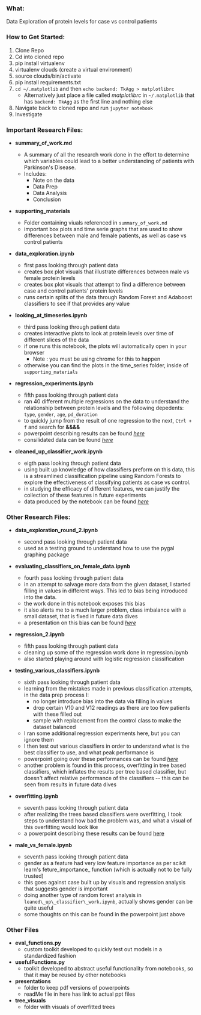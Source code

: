 ### What:
Data Exploration of protein levels for case vs control patients

### How to Get Started:
1. Clone Repo
2. Cd into cloned repo
3. pip install virtualenv
4. virtualenv clouds (create a virtual environment)
5. source clouds/bin/activate
6. pip install requirements.txt
7. `cd ~/.matplotlib` and then `echo backend: TkAgg > matplotlibrc`
    * Alternatively just place a file called *matplotlibrc* in `~/.matplotlib` that has `backend: TkAgg` as the first line and nothing else
8. Navigate back to cloned repo and run `jupyter notebook`
9. Investigate

### Important Research Files:
* **summary\_of\_work.md**
    - A summary of all the research work done in the effort to determine which variables could lead to a better understanding of patients with Parkinson's Disease.
    - Includes:
        + Note on the data
        + Data Prep
        + Data Analysis
        + Conclusion

* **supporting_materials**
    - Folder containing viuals referenced in `summary_of_work.md`
    - important box plots and time serie graphs that are used to show differences between male and female patients, as well as case vs control patients

* **data_exploration.ipynb**
    * first pass looking through patient data
    * creates box plot visuals that illustrate differences between male vs female protein levels
    * creates box plot visuals that attempt to find a difference between case and control patients' protein levels
    * runs certain splits of the data through Random Forest and Adaboost classifiers to see if that provides any value

* **looking\_at\_timeseries.ipynb**
    * third pass looking through patient data
    * creates interactive plots to look at protein levels over time of different slices of the data
    * if one runs this notebook, the plots will automatically open in your browser
        * Note : you must be using chrome for this to happen 
    * otherwise you can find the plots in the time_series folder, inside of `supporting_materials`

* **regression_experiments.ipynb**
    * fifth pass looking through patient data
    * ran 40 different multiple regressions on the data to understand the relationship between protein levels and the following depedents: `type`, `gender`, `age`, `pd_duration`
    * to quickly jump from the result of one regression to the next, `Ctrl + f` and search for **&&&&**
    * powerpoint describing results can be found [*here*](https://github.com/Rahul-Khanna/comp_gene/blob/master/presentations/Regression%20Results.pdf)
    * consilidated data can be found [*here*](https://docs.google.com/spreadsheets/d/1-UjCZGFgkHl2hwE-BJYeOJRLfLrtlBUoqX_zZ5Y3tPE/edit?usp=sharing)

* **cleaned\_up\_classifier\_work.ipynb**
    * eigth pass looking through patient data
    * using built up knowledge of how classifiers preform on this data, this is a streamlined classification pipeline using Random Forests to explore the effectiveness of classifying patients as case vs control.
    * in studying the efficacy of different features, we can justify the collection of these features in future experiments
    * data produced by the notebook can be found [*here*](https://docs.google.com/spreadsheets/d/1XuvFNlclckQVB4ajBi5D5gcqmVAbb_HP2Jn3G7uYGqw/edit?usp=sharing)

### Other Research Files:
* **data\_exploration\_round\_2.ipynb**
    * second pass looking through patient data
    * used as a testing ground to understand how to use the pygal graphing package
    
* **evaluating\_classifiers\_on\_female_data.ipynb**
    * fourth pass looking through patient data
    * in an attempt to salvage more data from the given dataset, I started filling in values in different ways. This led to bias being introduced into the data.
    * the work done in this notebook exposes this bias
    * it also alerts me to a much larger problem, class imbalance with a small dataset, that is fixed in future data dives
    * a presentation on this bias can be found [*here*](https://github.com/Rahul-Khanna/comp_gene/blob/master/presentations/Evaluating%20Classifier%20Performance.pdf)

* **regression_2.ipynb**
    - fifth pass looking through patient data
    - cleaning up some of the regression work done in regression.ipynb
    - also started playing around with logistic regression classification

* **testing\_various\_classifiers.ipynb**
    - sixth pass looking through patient data
    - learning from the mistakes made in previous classification attempts, in the data prep process I:
        - no longer introduce bias into the data via filling in values
        - drop certain V10 and V12 readings as there are too few patients with these filled out
        - sample with replacement from the control class to make the dataset balanced
    - I ran some additional regression experiments here, but you can ignore them
    - I then test out various classifiers in order to understand what is the best classifier to use, and what peak performance is
    - powerpoint going over these performances can be found [*here*](https://github.com/Rahul-Khanna/comp_gene/blob/master/presentations/Testing%20Various%20Classifiers%20Out.pdf)
    - another problem is found in this process, overfitting in tree based classifiers, which inflates the results per tree based classifier, but doesn't affect relative performance of the classifiers -- this can be seen from results in future data dives

* **overfitting.ipynb**
    - seventh pass looking through patient data
    - after realizing the trees based classifiers were overfitting, I took steps to understand how bad the problem was, and what a visual of this overfitting would look like
    - a powerpoint describing these results can be found [here](https://github.com/Rahul-Khanna/comp_gene/blob/master/presentations/Overfitting%20and%20Gender%20Importance.pdf)

* **male\_vs\_female.ipynb**
    - seventh pass looking through patient data
    - gender as a feature had very low feature importance as per scikit learn's feture\_importance\_ function (which is actually not to be fully trusted)
    - this goes against case built up by visuals and regression analysis that suggests gender is important
    - doing another type of random forest analysis in `leaned\_up\_classifier\_work.ipynb`, actually shows gender can be quite useful
    - some thoughts on this can be found in the powerpoint just above

### Other Files
* **eval_functions.py**
    - custom toolkit developed to quickly test out models in a standardized fashion
* **usefulFunctions.py**
    - toolkit developed to abstract useful functionality from notebooks, so that it may be reused by other notebooks
* **presentations**
    - folder to keep pdf versions of powerpoints
    - readMe file in here has link to actual ppt files
* **tree_visuals**
    - folder with visuals of overfitted trees





